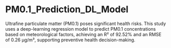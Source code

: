 # PM0.1_Prediction_DL_Model
Ultrafine particulate matter (PM0.1) poses significant health risks. This study uses a deep-learning regression model to predict PM0.1 concentrations based on meteorological factors, achieving an R² of 92.52% and an RMSE of 0.26 µg/m³, supporting preventive health decision-making.
